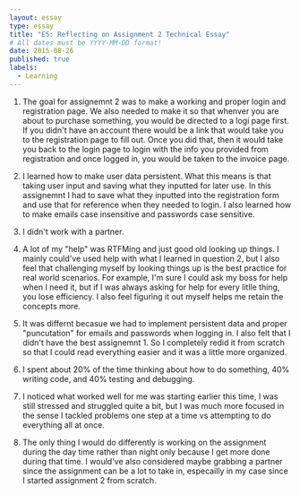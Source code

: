 ```yaml
---
layout: essay
type: essay
title: "E5: Reflecting on Assignment 2 Technical Essay"
# All dates must be YYYY-MM-DD format!
date: 2015-08-26
published: true
labels:
  - Learning
---
```



1. The goal for assignemnt 2 was to make a working and proper login and registration page. We also needed to make it so that whenver you are about to purchase something, you would be directed to a logi page first. If you didn't have an account there would be a link that would take you to the registration page to fill out. Once you did that, then it would take you back to the login page to login with the info you provided from registration and once logged in, you would be taken to the invoice page.

2. I learned how to make user data persistent. What this means is that taking user input and saving what they inputted for later use. In this assignemnt I had to save what they inputted into the registration form and use that for reference when they needed to login. I also learned how to make emails case insensitive and passwords case sensitive.

3. I didn't work with a partner.

4. A lot of my "help" was RTFMing and just good old looking up things. I mainly could've used help with what I learned in question 2, but I also feel that challenging myself by looking things up is the best practice for real world scenarios. For example, I'm sure I could ask my boss for help when I need it, but if I was always asking for help for every litlle thing, you lose efficiency. I also feel figuring it out myself helps me retain the concepts more.

5. It was differnt becasue we had to implement persistent data and proper "puncutation" for emails and passwords when logging in. I also felt that I didn't have the best assignemnt 1. So I completely redid it from scratch so that I could read everything easier and it was a little more organized.

6. I spent about 20% of the time thinking about how to do something, 40% writing code, and 40% testing and debugging.

7. I noticed what worked well for me was starting earlier this time, I was still stressed and struggled quite a bit, but I was much more focused in the sense I tackled problems one step at a time vs attempting to do everything all at once.

8. The only thing I would do differently is working on the assignment during the day time rather than night only because I get more done during that time. I would've also considered maybe grabbing a partner since the assignment can be a lot to take in, especailly in my case since I started assignment 2 from scratch.
